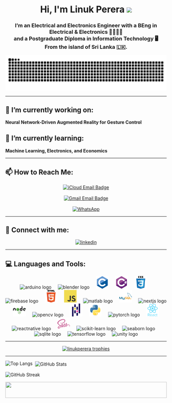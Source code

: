 <!-- Header Section -->
<h1 align="center">
  <b>Hi, I'm Linuk Perera</b>
  <img src="https://media.giphy.com/media/hvRJCLFzcasrR4ia7z/giphy.gif" width="35">
</h1>

<h3 align="center">
  I’m an Electrical and Electronics Engineer with a BEng in Electrical & Electronics 👨‍🔧🔌💡 <br/>
  and a Postgraduate Diploma in Information Technology 🖥️ <br/>
  From the island of Sri Lanka 🇱🇰.
</h3>

<!-- GitHub Snake Animation -->
<div align="center">
  <img src="https://github.com/LinukPerera/LinukPerera/blob/output/github-snake-dark.svg" alt="snake gif" />
</div>

<!-- About Section -->
---
<!-- https://cdn.dribbble.com/userupload/25025532/file/original-2f0f95f4d67dd5fc7dc623442fd0ad44.gif -->
## 🔭 I’m currently working on: 
<!-- ## <br><img src="https://cdn.dribbble.com/userupload/25025532/file/original-2f0f95f4d67dd5fc7dc623442fd0ad44.gif" width ="65"> 💻 I’m currently working on: -->

**Neural Network-Driven Augmented Reality for Gesture Control**
  
## 🌱 I’m currently learning:
**Machine Learning, Electronics, and Economics**
  
<!-- Sphere Wave Func Gif -->
<!-- <img align="right" alt="Wave Function" height="200" width="200" src="https://64.media.tumblr.com/bfe7c612f57222270e8ee775f32c34f4/tumblr_o8x43xEHcP1rpco88o1_540.gif"/> -->

---

<!-- Contact Section -->
## 📫 How to Reach Me:

<div align="center">
  <a href="mailto:linukperera@icloud.com">
    <img src="https://img.shields.io/badge/linukperera@icloud.com-000000?style=for-the-badge&logo=apple&logoColor=white" alt="iCloud Email Badge" />
  </a>
  <br/><br/>
  <a href="mailto:linukperera402@gmail.com">
    <img src="https://img.shields.io/badge/linukperera402@gmail.com-EA4335?style=for-the-badge&logo=gmail&logoColor=white" alt="Gmail Email Badge" />
  </a>
  <br/><br/>
  <a href="https://wa.me/94773744055" target="_blank"> 
    <img src="https://img.shields.io/badge/Chat%20on%20WhatsApp-25D366?style=for-the-badge&logo=whatsapp&logoColor=white" alt="WhatsApp" /> 
  </a> 
</div>

---

<!-- Socials -->
<!-- https://miro.medium.com/v2/resize:fit:1400/format:webp/1*m-88eO-MNLjwZlYpzmF6tQ.gif -->
## 🤝 Connect with me:
<!-- ## <br><img src="https://miro.medium.com/v2/resize:fit:1400/format:webp/1*m-88eO-MNLjwZlYpzmF6tQ.gif" width ="100"> Connect with me: -->

<p align="center">
  <a href="https://linkedin.com/in/linuk-perera-79a212307" target="_blank">
    <img src="https://raw.githubusercontent.com/rahuldkjain/github-profile-readme-generator/master/src/images/icons/Social/linked-in-alt.svg" alt="linkedin" height="30" width="40" />
  </a>
  
</p>

---

<!-- Skills Section -->
## 💻 Languages and Tools:

<div align="center">
  <img src="https://cdn.worldvectorlogo.com/logos/arduino-1.svg" height="40" alt="arduino logo" />
  <img width="12" />
  <img src="https://download.blender.org/branding/community/blender_community_badge_white.svg" height="40" alt="blender logo" />
  <img width="12" />
  <img src="https://raw.githubusercontent.com/devicons/devicon/master/icons/c/c-original.svg" height="40" alt="c logo" />
  <img width="12" />
  <img src="https://raw.githubusercontent.com/devicons/devicon/master/icons/csharp/csharp-original.svg" height="40" alt="csharp logo" />
  <img width="12" />
  <img src="https://raw.githubusercontent.com/devicons/devicon/master/icons/css3/css3-original-wordmark.svg" height="40" alt="css3 logo" />
  <img width="12" />
  <img src="https://www.vectorlogo.zone/logos/firebase/firebase-icon.svg" height="40" alt="firebase logo" />
  <img width="12" />
  <img src="https://raw.githubusercontent.com/devicons/devicon/master/icons/html5/html5-original-wordmark.svg" height="40" alt="html5 logo" />
  <img width="12" />
  <img src="https://raw.githubusercontent.com/devicons/devicon/master/icons/javascript/javascript-original.svg" height="40" alt="javascript logo" />
  <img width="12" />
  <img src="https://upload.wikimedia.org/wikipedia/commons/2/21/Matlab_Logo.png" height="40" alt="matlab logo" />
  <img width="12" />
  <img src="https://raw.githubusercontent.com/devicons/devicon/master/icons/mysql/mysql-original-wordmark.svg" height="40" alt="mysql logo" />
  <img width="12" />
  <img src="https://cdn.worldvectorlogo.com/logos/nextjs-2.svg" height="40" alt="nextjs logo" />
  <img width="12" />
  <img src="https://raw.githubusercontent.com/devicons/devicon/master/icons/nodejs/nodejs-original-wordmark.svg" height="40" alt="nodejs logo" />
  <img width="12" />
  <img src="https://www.vectorlogo.zone/logos/opencv/opencv-icon.svg" height="40" alt="opencv logo" />
  <img width="12" />
  <img src="https://raw.githubusercontent.com/devicons/devicon/2ae2a900d2f041da66e950e4d48052658d850630/icons/pandas/pandas-original.svg" height="40" alt="pandas logo" />
  <img width="12" />
  <img src="https://raw.githubusercontent.com/devicons/devicon/master/icons/python/python-original.svg" height="40" alt="python logo" />
  <img width="12" />
  <img src="https://www.vectorlogo.zone/logos/pytorch/pytorch-icon.svg" height="40" alt="pytorch logo" />
  <img width="12" />
  <img src="https://raw.githubusercontent.com/devicons/devicon/master/icons/react/react-original-wordmark.svg" height="40" alt="react logo" />
  <img width="12" />
  <img src="https://reactnative.dev/img/header_logo.svg" height="40" alt="reactnative logo" />
  <img width="12" />
  <img src="https://raw.githubusercontent.com/devicons/devicon/master/icons/sass/sass-original.svg" height="40" alt="sass logo" />
  <img width="12" />
  <img src="https://upload.wikimedia.org/wikipedia/commons/0/05/Scikit_learn_logo_small.svg" height="40" alt="scikit-learn logo" />
  <img width="12" />
  <img src="https://seaborn.pydata.org/_images/logo-mark-lightbg.svg" height="40" alt="seaborn logo" />
  <img width="12" />
  <img src="https://www.vectorlogo.zone/logos/sqlite/sqlite-icon.svg" height="40" alt="sqlite logo" />
  <img width="12" />
  <img src="https://www.vectorlogo.zone/logos/tensorflow/tensorflow-icon.svg" height="40" alt="tensorflow logo" />
  <img width="12" />
  <img src="https://www.vectorlogo.zone/logos/unity3d/unity3d-icon.svg" height="40" alt="unity logo" />
</div>

---

<!-- GitHub Trophies -->
<p align="center">
  <a href="https://github.com/ryo-ma/github-profile-trophy">
    <img src="https://github-profile-trophy.vercel.app/?username=linukperera" alt="linukperera trophies" />
  </a>
</p>

---

<!-- GitHub Stats -->
<p>
  <img align="left" src="https://github-readme-stats.vercel.app/api/top-langs?username=linukperera&show_icons=true&locale=en&layout=compact" alt="Top Langs" />
</p>

<p>&nbsp;
  <img align="center" src="https://github-readme-stats.vercel.app/api?username=linukperera&show_icons=true&locale=en" alt="GitHub Stats" />
</p>

<p>
  <img align="center" src="https://github-readme-streak-stats.herokuapp.com/?user=linukperera" alt="GitHub Streak" />
</p>

<!-- Footer Animation -->
<img height="50" src="https://i.pinimg.com/originals/c8/61/75/c8617584f5180a47f90de9004ed7afed.gif" width="100%" />
